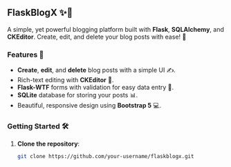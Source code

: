 ## FlaskBlogX ✨📝
A simple, yet powerful blogging platform built with **Flask**, **SQLAlchemy**, and **CKEditor**. Create, edit, and delete your blog posts with ease! 🚀

### Features 🌟
- **Create**, **edit**, and **delete** blog posts with a simple UI ✍️.
- Rich-text editing with **CKEditor** 🎨.
- **Flask-WTF** forms with validation for easy data entry 🔐.
- **SQLite** database for storing your posts 📊.
- Beautiful, responsive design using **Bootstrap 5** 💻.

### Getting Started 🛠️

1. **Clone the repository**:
   ```bash
   git clone https://github.com/your-username/flaskblogx.git
